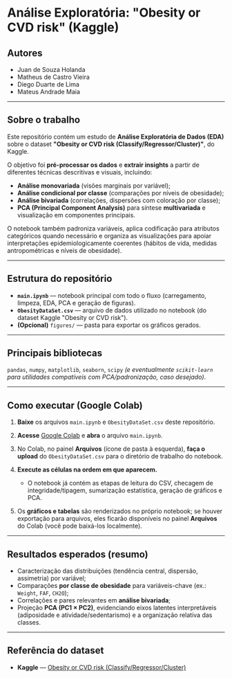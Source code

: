 # Análise Exploratória: "Obesity or CVD risk" (Kaggle)

## Autores

- Juan de Souza Holanda
- Matheus de Castro Vieira
- Diego Duarte de Lima
- Mateus Andrade Maia

---

## Sobre o trabalho

Este repositório contém um estudo de **Análise Exploratória de Dados (EDA)** sobre o dataset **"Obesity or CVD risk (Classify/Regressor/Cluster)"**, do Kaggle.

O objetivo foi **pré-processar os dados** e **extrair insights** a partir de diferentes técnicas descritivas e visuais, incluindo:

- **Análise monovariada** (visões marginais por variável);
- **Análise condicional por classe** (comparações por níveis de obesidade);
- **Análise bivariada** (correlações, dispersões com coloração por classe);
- **PCA (Principal Component Analysis)** para síntese **multivariada** e visualização em componentes principais.

O notebook também padroniza variáveis, aplica codificação para atributos categóricos quando necessário e organiza as visualizações para apoiar interpretações epidemiologicamente coerentes (hábitos de vida, medidas antropométricas e níveis de obesidade).

---

## Estrutura do repositório

- **`main.ipynb`** — notebook principal com todo o fluxo (carregamento, limpeza, EDA, PCA e geração de figuras).
- **`ObesityDataSet.csv`** — arquivo de dados utilizado no notebook (do dataset Kaggle "Obesity or CVD risk").
- **(Opcional)** `figures/` — pasta para exportar os gráficos gerados.

---

## Principais bibliotecas

`pandas`, `numpy`, `matplotlib`, `seaborn`, `scipy` *(e eventualmente `scikit-learn` para utilidades compatíveis com PCA/padronização, caso desejado)*.

---

## Como executar (Google Colab)

1. **Baixe** os arquivos `main.ipynb` e `ObesityDataSet.csv` deste repositório.

2. **Acesse** [Google Colab](https://colab.research.google.com/) e **abra** o arquivo `main.ipynb`.

3. No Colab, no painel **Arquivos** (ícone de pasta à esquerda), **faça o upload** do `ObesityDataSet.csv` para o diretório de trabalho do notebook.

4. **Execute as células na ordem em que aparecem.**
   - O notebook já contém as etapas de leitura do CSV, checagem de integridade/tipagem, sumarização estatística, geração de gráficos e PCA.

5. Os **gráficos e tabelas** são renderizados no próprio notebook; se houver exportação para arquivos, eles ficarão disponíveis no painel **Arquivos** do Colab (você pode baixá-los localmente).

---

## Resultados esperados (resumo)

- Caracterização das distribuições (tendência central, dispersão, assimetria) por variável;
- Comparações **por classe de obesidade** para variáveis-chave (ex.: `Weight`, `FAF`, `CH2O`);
- Correlações e pares relevantes em **análise bivariada**;
- Projeção **PCA (PC1 × PC2)**, evidenciando eixos latentes interpretáveis (adiposidade e atividade/sedentarismo) e a organização relativa das classes.

---

## Referência do dataset

- **Kaggle** — [Obesity or CVD risk (Classify/Regressor/Cluster)](https://www.kaggle.com/datasets/aravindpcoder/obesity-or-cvd-risk-classifyregressorcluster)

  
